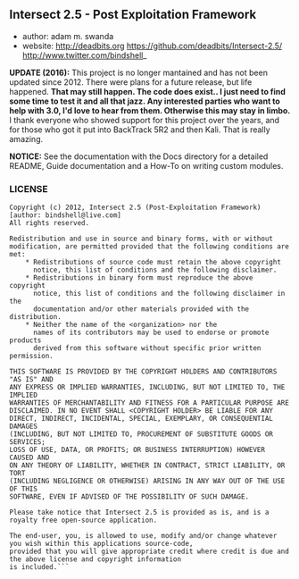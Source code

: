 ## Intersect 2.5 - Post Exploitation Framework
* author: adam m. swanda
* website: http://deadbits.org
         https://github.com/deadbits/Intersect-2.5/
         http://www.twitter.com/bindshell_
         
**UPDATE (2016):** This project is no longer mantained and has not been updated since 2012. There were plans for a future release, but life happened. **That may still happen. The code does exist.. I just need to find some time to test it and all that jazz. Any interested parties who want to help with 3.0, I'd love to hear from them. Otherwise this may stay in limbo.**  
    I thank everyone who showed support for this project over the years, and for those who got it put into BackTrack 5R2 and then Kali. That is really amazing.

**NOTICE:** See the documentation with the Docs directory for a detailed README, Guide documentation 
        and a How-To on writing custom modules.


### LICENSE
```
Copyright (c) 2012, Intersect 2.5 (Post-Exploitation Framework)
[author: bindshell@live.com]
All rights reserved.

Redistribution and use in source and binary forms, with or without
modification, are permitted provided that the following conditions are met:
    * Redistributions of source code must retain the above copyright
      notice, this list of conditions and the following disclaimer.
    * Redistributions in binary form must reproduce the above copyright
      notice, this list of conditions and the following disclaimer in the
      documentation and/or other materials provided with the distribution.
    * Neither the name of the <organization> nor the
      names of its contributors may be used to endorse or promote products
      derived from this software without specific prior written permission.

THIS SOFTWARE IS PROVIDED BY THE COPYRIGHT HOLDERS AND CONTRIBUTORS "AS IS" AND
ANY EXPRESS OR IMPLIED WARRANTIES, INCLUDING, BUT NOT LIMITED TO, THE IMPLIED
WARRANTIES OF MERCHANTABILITY AND FITNESS FOR A PARTICULAR PURPOSE ARE
DISCLAIMED. IN NO EVENT SHALL <COPYRIGHT HOLDER> BE LIABLE FOR ANY
DIRECT, INDIRECT, INCIDENTAL, SPECIAL, EXEMPLARY, OR CONSEQUENTIAL DAMAGES
(INCLUDING, BUT NOT LIMITED TO, PROCUREMENT OF SUBSTITUTE GOODS OR SERVICES;
LOSS OF USE, DATA, OR PROFITS; OR BUSINESS INTERRUPTION) HOWEVER CAUSED AND
ON ANY THEORY OF LIABILITY, WHETHER IN CONTRACT, STRICT LIABILITY, OR TORT
(INCLUDING NEGLIGENCE OR OTHERWISE) ARISING IN ANY WAY OUT OF THE USE OF THIS
SOFTWARE, EVEN IF ADVISED OF THE POSSIBILITY OF SUCH DAMAGE.

Please take notice that Intersect 2.5 is provided as is, and is a royalty free open-source application.

The end-user, you, is allowed to use, modify and/or change whatever you wish within this applications source-code,
provided that you will give appropriate credit where credit is due and the above license and copyright information
is included.```
